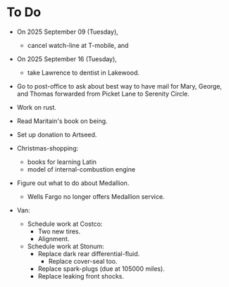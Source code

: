 # To Do

- On 2025 September 09 (Tuesday),
  - cancel watch-line at T-mobile, and

- On 2025 September 16 (Tuesday),
  - take Lawrence to dentist in Lakewood.

- Go to post-office to ask about best way to
  have mail for Mary, George, and Thomas
  forwarded from Picket Lane to Serenity
  Circle.

- Work on rust.

- Read Maritain's book on being.

- Set up donation to Artseed.

- Christmas-shopping:
  - books for learning Latin
  - model of internal-combustion engine

- Figure out what to do about Medallion.
  - Wells Fargo no longer offers Medallion
    service.

- Van:
  - Schedule work at Costco:
    - Two new tires.
    - Alignment.
  - Schedule work at Stonum:
    - Replace dark rear differential-fluid.
      - Replace cover-seal too.
    - Replace spark-plugs (due at 105000
      miles).
    - Replace leaking front shocks.

<!-- EOF -->
